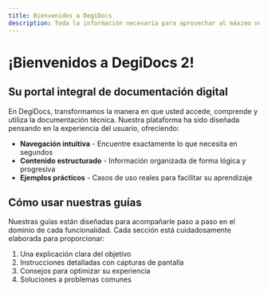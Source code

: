 ```yaml
---
title: Bienvenidos a DegiDocs
description: Toda la información necesaria para aprovechar al máximo nuestra plataforma.
---
```


# ¡Bienvenidos a DegiDocs 2!

## Su portal integral de documentación digital

En DegiDocs, transformamos la manera en que usted accede, comprende y utiliza la documentación técnica. Nuestra plataforma ha sido diseñada pensando en la experiencia del usuario, ofreciendo:

* **Navegación intuitiva** - Encuentre exactamente lo que necesita en segundos
* **Contenido estructurado** - Información organizada de forma lógica y progresiva
* **Ejemplos prácticos** - Casos de uso reales para facilitar su aprendizaje

## Cómo usar nuestras guías

Nuestras guías están diseñadas para acompañarle paso a paso en el dominio de cada funcionalidad. Cada sección está cuidadosamente elaborada para proporcionar:

1. Una explicación clara del objetivo
2. Instrucciones detalladas con capturas de pantalla
3. Consejos para optimizar su experiencia
4. Soluciones a problemas comunes

